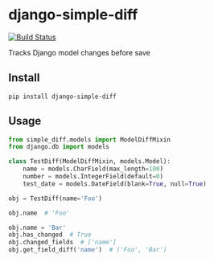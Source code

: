 # django-simple-diff

[![Build Status](https://travis-ci.org/ticalcster/django-simple-diff.svg?branch=master)](https://travis-ci.org/ticalcster/django-simple-diff)

Tracks Django model changes before save

## Install

`pip install django-simple-diff`

## Usage

```python
from simple_diff.models import ModelDiffMixin
from django.db import models

class TestDiff(ModelDiffMixin, models.Model):
    name = models.CharField(max_length=100)
    number = models.IntegerField(default=0)
    test_date = models.DateField(blank=True, null=True)
```

```python
obj = TestDiff(name='Foo')

obj.name  # 'Foo'

obj.name = 'Bar'
obj.has_changed  # True
obj.changed_fields  # ['name']
obj.get_field_diff('name')  # ('Foo', 'Bar')
```